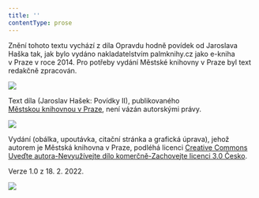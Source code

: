 ```yaml
---
title: ''
contentType: prose
---
```


Znění tohoto textu vychází z díla Opravdu hodně povídek od Jaroslava Haška tak, jak bylo vydáno nakladatelstvím palmknihy.cz jako e-kniha v Praze v roce 2014. Pro potřeby vydání Městské knihovny v Praze byl text redakčně zpracován.

![](../Images/image003.jpg)

Text díla (Jaroslav Hašek: Povídky II), publikovaného [Městskou knihovnou v Praze](https://www.mlp.cz/cz/), není vázán autorskými právy.

![](../Images/image001.jpg)

Vydání (obálka, upoutávka, citační stránka a grafická úprava), jehož autorem je Městská knihovna v Praze, podléhá licenci [Creative Commons Uveďte autora-Nevyužívejte dílo komerčně-Zachovejte licenci 3.0 Česko](https://creativecommons.org/licenses/by-nc-sa/3.0/cz/).

Verze 1.0 z 18. 2. 2022.

![](../Images/image004.jpg)
